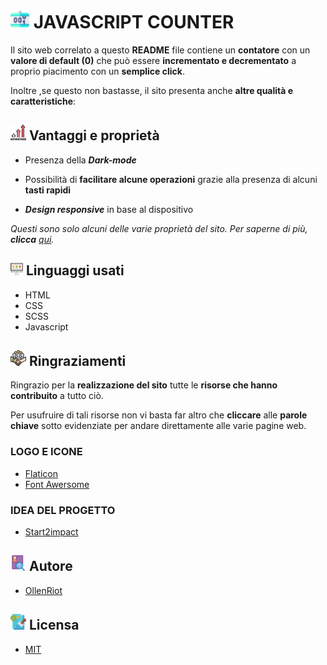 # ![Logo](assets/img/readme-img/counter-mini.png)  JAVASCRIPT COUNTER

Il sito web correlato a questo **README** file contiene un **contatore** con un **valore di default (0)** che può essere **incrementato e decrementato** a proprio piacimento con un **semplice click**.

Inoltre ,se questo non bastasse, il sito presenta anche **altre qualità e caratteristiche**:


## ![Logo](assets/img/readme-img/advantages-mini.png)  Vantaggi e proprietà

- Presenza della ***Dark-mode***

- Possibilità di **facilitare alcune operazioni** grazie alla presenza di alcuni **tasti rapidi**

- ***Design responsive*** in base al dispositivo

*Questi sono solo alcuni delle varie proprietà del sito. Per saperne di più, **clicca** [qui](code).*



## ![Logo](assets/img/readme-img/pc-mini.png)  Linguaggi usati

- HTML
- CSS
- SCSS
- Javascript


## ![Logo](assets/img/readme-img/team-mini.png)  Ringraziamenti
Ringrazio per la **realizzazione del sito** tutte le **risorse che hanno contribuito** a tutto ciò.

Per usufruire di tali risorse non vi basta far altro che **cliccare** alle **parole chiave** sotto evidenziate per andare direttamente alle varie pagine web.
### LOGO E ICONE 
- [Flaticon](https://www.flaticon.com/)
- [Font Awersome](https://fontawesome.com/) 
### IDEA DEL PROGETTO
- [Start2impact](https://www.start2impact.it/)


## ![Logo](assets/img/readme-img/info-mini.png)  Autore

- [OllenRiot](https://www.github.com/OllenRiot)


## ![Logo](assets/img/readme-img/license-mini.png)  Licensa 

- [MIT](LICENSE)
